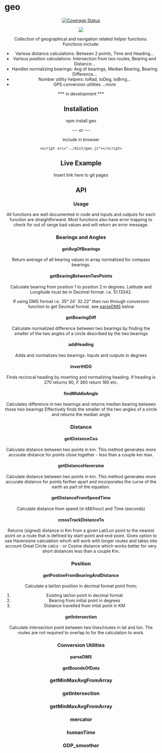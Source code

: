 # geo


<div style="text-align: center;">
<a href='https://coveralls.io/github/foolishsailor/geo?branch=master'><img src='https://coveralls.io/repos/github/foolishsailor/geo/badge.svg?branch=master' alt='Coverage Status' /></a>

<a href="https://codeclimate.com/github/foolishsailor/geo/maintainability"><img src="https://api.codeclimate.com/v1/badges/43f78828fd45baebd63f/maintainability" /></a>

Collection of geographical and navigation related helper functions.  
Functions include:
* Various distance calculations: Between 2 points, Time and Heading...
* Various position calculations: Intersection from two routes, Bearing and Distance...
* Handles normalizing bearings: Avg of bearings, Median Bearing, Bearing Difference...
* Number utility helpers: toRad, toDeg, toBrng...
* GPS conversion utilities
...more

*** in development ***

## Installation

npm install geo

 --- or ---
 
include in browser

```<script src="../dist/geo.js"></script>```

## Live Example

Insert link here to git pages 

## API
### Usage
All functions are well documented in code and inputs and outputs for each function are straightforward.  Most functions also have error trapping to check for out of range bad values and will return an error message.

### Bearings and Angles
#### getAvgOfBearings
Return average of all bearing values in array normalized for compass bearings.  

#### getBearingBetweenTwoPoints
Calculate bearing from position 1 to position 2 in degrees.  Latitude and Longitude must be in Decimal format.  i.e.  51.13342.  

If using  DMS format i.e. 35° 24' 32.22" then run through conversion function to get Decimal format.
see [parseDMS](#parsedms) below

#### getBearingDiff
Calculate normalized difference between two bearings by finding the smaller of the two angles of a circle described by the two bearings

#### addHeading
Adds and normalizes two bearings.  Inputs and outputs in degrees

#### invertHDG
Finds recirocal heading by inverting and normalizing heading.  If heading is 270 returns 90, if 360 return 180 etc.  

#### findMiddleAngle
Calculates difference in two bearings and returns median bearing between those two bearings
Effectively finds the smaller of the two angles of a circle and returns the median angle
 
### Distance
#### getDistanceCos
Calculate distance between two points in km.  This method generates more accurate distance for points close together - less than a couple km max.  

#### getDistanceHaversine
 Calculate distance between two points in km.  This method generates more accurate distance for points farther apart and incorporates the curve of the earth as part of the equation.
 
#### getDistanceFromSpeedTime
Calculate distance from speed (in kM/hour) and Time (seconds)
 
#### crossTrackDistanceTo
Returns (signed) distance in Km from a given Lat/Lon point to the nearest point on a route that is defined by start-point and end-point.  Gives option to use Haversisne calculation whcih will work with longer routes and takes into account Great Circle calcs - or Cosine distance which works better for very short distances less than a couple Km.

### Position
#### getPostionFromBearingAndDistance
Calculate a lat/lon position in decimal format point from;
  1. Existing lat/lon point in decimal format
  2. Bearing from initial point in degrees
  3. Distance travelled from intial point in KM
 
#### getIntersection
Calculate intersection point between two lines/routes in lat and lon.  The routes are not required to overlap to for the calculation to work.


### Conversion Utilities

#### parseDMS

#### getBoundsOfData

### getMinMaxAvgFromArray


### getIntersection

### getMinMaxAvgFromArray
### mercator
### humanTime
### GDP_smoother
